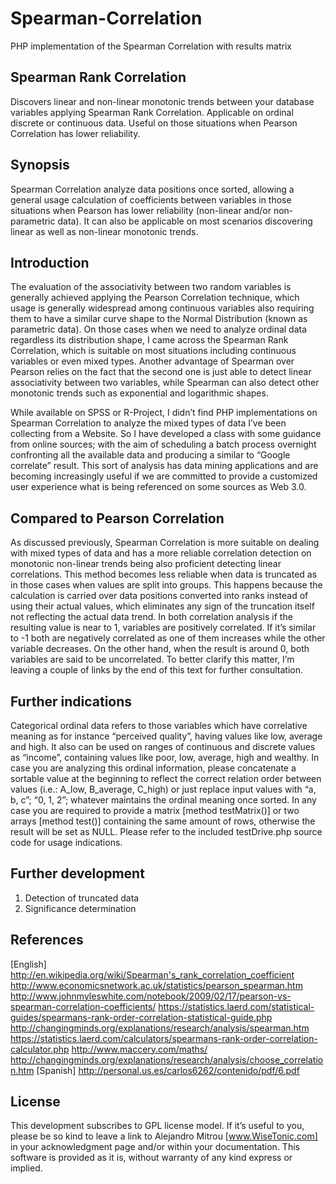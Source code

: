 Spearman-Correlation
====================

PHP implementation of the Spearman Correlation with results matrix

Spearman Rank Correlation
-------------------------

Discovers linear and non-linear monotonic trends between your database variables applying Spearman Rank Correlation. Applicable on ordinal discrete or continuous data. Useful on those situations when Pearson Correlation has lower reliability.


Synopsis
--------

Spearman Correlation analyze data positions once sorted, allowing a general usage calculation of coefficients between variables in those situations when Pearson has lower reliability (non-linear and/or non-parametric data). It can also be applicable on most scenarios discovering linear as well as non-linear monotonic trends.


Introduction
------------

The evaluation of the associativity between two random variables is generally achieved applying the Pearson Correlation technique, which usage is generally widespread among continuous variables also requiring them to have a similar curve shape to the Normal Distribution (known as parametric data).
On those cases when we need to analyze ordinal data regardless its distribution shape, I came across the Spearman Rank Correlation, which is suitable on most situations including continuous variables or even mixed types. Another advantage of Spearman over Pearson relies on the fact that the second one is just able to detect linear associativity between two variables, while Spearman can also detect other monotonic trends such as exponential and logarithmic shapes.

While available on SPSS or R-Project, I didn’t find PHP implementations on Spearman Correlation to analyze the mixed types of data I’ve been collecting from a Website. So I have developed a class with some guidance from online sources; with the aim of scheduling a batch process overnight confronting all the available data and producing a similar to “Google correlate” result. This sort of analysis has data mining applications and are becoming increasingly useful if we are committed to provide a customized user experience what is being referenced on some sources as Web 3.0. 


Compared to Pearson Correlation
-------------------------------

As discussed previously, Spearman Correlation is more suitable on dealing with mixed types of data and has a more reliable correlation detection on monotonic non-linear trends being also proficient detecting linear correlations.
This method becomes less reliable when data is truncated as in those cases when values are split into groups. This happens because the calculation is carried over data positions converted into ranks instead of using their actual values, which eliminates any sign of the truncation itself not reflecting the actual data trend.
In both correlation analysis if the resulting value is near to 1, variables are positively correlated. If it’s similar to -1 both are negatively correlated as one of them increases while the other variable decreases. On the other hand, when the result is around 0, both variables are said to be uncorrelated. To better clarify this matter, I’m leaving a couple of links by the end of this text for further consultation.


Further indications
-------------------

Categorical ordinal data refers to those variables which have correlative meaning as for instance “perceived quality”, having values like low, average and high. It also can be used on ranges of continuous and discrete values as “income”, containing values like poor, low, average, high and wealthy.
In case you are analyzing this ordinal information, please concatenate a sortable value at the beginning to reflect the correct relation order between values (i.e.: A_low, B_average, C_high) or just replace input values with “a, b, c”; “0, 1, 2”; whatever maintains the ordinal meaning once sorted. In any case you are required to provide a matrix [method testMatrix()] or two arrays [method test()] containing the same amount of rows, otherwise the result will be set as NULL. Please refer to the included testDrive.php source code for usage indications.


Further development
-------------------

1.	Detection of truncated data
2.	Significance determination 


References
----------

[English]
http://en.wikipedia.org/wiki/Spearman's_rank_correlation_coefficient
http://www.economicsnetwork.ac.uk/statistics/pearson_spearman.htm
http://www.johnmyleswhite.com/notebook/2009/02/17/pearson-vs-spearman-correlation-coefficients/
https://statistics.laerd.com/statistical-guides/spearmans-rank-order-correlation-statistical-guide.php
http://changingminds.org/explanations/research/analysis/spearman.htm
https://statistics.laerd.com/calculators/spearmans-rank-order-correlation-calculator.php
http://www.maccery.com/maths/
http://changingminds.org/explanations/research/analysis/choose_correlation.htm
[Spanish]
http://personal.us.es/carlos6262/contenido/pdf/6.pdf


License
-------

This development subscribes to GPL license model. If it’s useful to you, please be so kind to leave a link to Alejandro Mitrou [www.WiseTonic.com] in your acknowledgment page and/or within your documentation. This software is provided as it is, without warranty of any kind express or implied.

